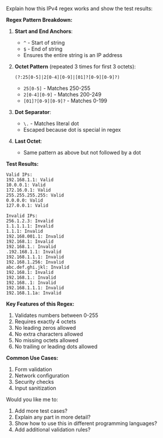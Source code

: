 Explain how this IPv4 regex works and show the test results:

**Regex Pattern Breakdown:**

1. **Start and End Anchors**:
   - `^` - Start of string
   - `$` - End of string
   - Ensures the entire string is an IP address

2. **Octet Pattern** (repeated 3 times for first 3 octets):
   ```
   (?:25[0-5]|2[0-4][0-9]|[01]?[0-9][0-9]?)
   ```
   - `25[0-5]` - Matches 250-255
   - `2[0-4][0-9]` - Matches 200-249
   - `[01]?[0-9][0-9]?` - Matches 0-199

3. **Dot Separator**:
   - `\.` - Matches literal dot
   - Escaped because dot is special in regex

4. **Last Octet**:
   - Same pattern as above but not followed by a dot

**Test Results:**
```
Valid IPs:
192.168.1.1: Valid
10.0.0.1: Valid
172.16.0.1: Valid
255.255.255.255: Valid
0.0.0.0: Valid
127.0.0.1: Valid

Invalid IPs:
256.1.2.3: Invalid
1.1.1.1.1: Invalid
1.1.1: Invalid
192.168.001.1: Invalid
192.168.1: Invalid
192.168.1.: Invalid
.192.168.1.1: Invalid
192.168.1.1.1: Invalid
192.168.1.256: Invalid
abc.def.ghi.jkl: Invalid
192.168.1: Invalid
192.168.1.: Invalid
192.168..1: Invalid
192.168.1.1.1: Invalid
192.168.1.1a: Invalid
```

**Key Features of this Regex:**
1. Validates numbers between 0-255
2. Requires exactly 4 octets
3. No leading zeros allowed
4. No extra characters allowed
5. No missing octets allowed
6. No trailing or leading dots allowed

**Common Use Cases:**
1. Form validation
2. Network configuration
3. Security checks
4. Input sanitization

Would you like me to:
1. Add more test cases?
2. Explain any part in more detail?
3. Show how to use this in different programming languages?
4. Add additional validation rules?
